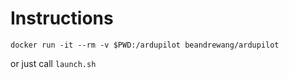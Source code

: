 # Instructions

```
docker run -it --rm -v $PWD:/ardupilot beandrewang/ardupilot
```

or just call `launch.sh`